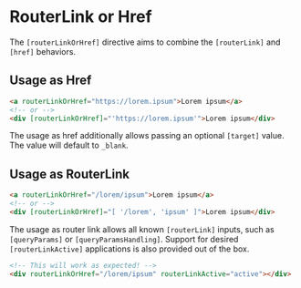 # RouterLink or Href

The `[routerLinkOrHref]` directive aims to combine the `[routerLink]` and `[href]` behaviors.

## Usage as Href

```html
<a routerLinkOrHref="https://lorem.ipsum">Lorem ipsum</a>
<!-- or -->
<div [routerLinkOrHref]="'https://lorem.ipsum'">Lorem ipsum</div>
```

The usage as href additionally allows passing an optional `[target]` value. The value will default to `_blank`.

## Usage as RouterLink

```html
<a routerLinkOrHref="/lorem/ipsum">Lorem ipsum</a>
<!-- or -->
<div [routerLinkOrHref]="[ '/lorem', 'ipsum' ]">Lorem ipsum</div>
```

The usage as router link allows all known `[routerLink]` inputs, such as `[queryParams]` or `[queryParamsHandling]`. Support
for desired `[routerLinkActive]` applications is also provided out of the box.

```html
<!-- This will work as expected! -->
<div routerLinkOrHref="/lorem/ipsum" routerLinkActive="active"></div>
```
